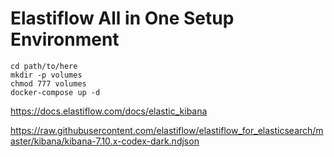 # Elastiflow All in One Setup Environment

```
cd path/to/here
mkdir -p volumes
chmod 777 volumes
docker-compose up -d
```

https://docs.elastiflow.com/docs/elastic_kibana

https://raw.githubusercontent.com/elastiflow/elastiflow_for_elasticsearch/master/kibana/kibana-7.10.x-codex-dark.ndjson
